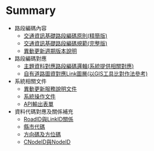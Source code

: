 # Summary

* 路段編碼內容
  * [交通資訊基礎路段編碼原則(精簡版)](Code/2Code.md)
  * [交通資訊基礎路段編碼規範(完整版)](Code/3Standard.md)
  * [異動更新週期版本說明](Code/4Update.md)
* 路段編碼對應 
  * [主題資料對應路段編碼邏輯(系統提供相關對應)](Logic/Logic.md)
  * [自有道路圖資對應Link圖層(以GIS工具比對作法參考)](GIS/GIS.md)
* 系統相關文件
  * [異動更新服務說明文件](API/API2.md)
  * [系統操作文件](Tools/Tools2.md)
  * [API輸出表單](Tools/API.md)
* 資料代碼對應及關係補充
  * [RoadID與LinkID關係](Code/1RoadID.md)
  * [縣市代碼](Code/5City.md)
  * [方向碼及方位碼](Code/6Direction.md)
  * [CNodeID與NodeID](Code/7NodeID.md)
